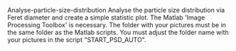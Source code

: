 Analyse-particle-size-distribution
Analyse the particle size distribution via Feret diameter and create a simple statistic plot. The Matlab 'Image Processing Toolbox' is necessary.
The folder with your pictures must be in the same folder as the Matlab scripts. 
You must adjust the folder name with your pictures in the script "START_PSD_AUTO". 
